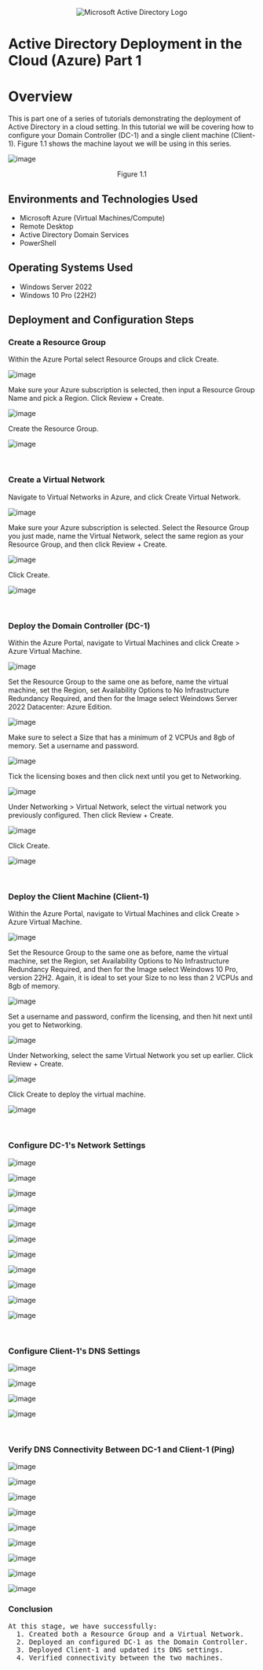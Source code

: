 <p align="center"> <img src="https://i.imgur.com/pU5A58S.png" alt="Microsoft Active Directory Logo"/>
</p>

<h1>Active Directory Deployment in the Cloud (Azure) Part 1</h1>

<h1>Overview</h1>

This is part one of a series of tutorials demonstrating the deployment of Active Directory in a cloud setting. In this tutorial we will be covering how to configure your Domain Controller (DC-1) and a single client machine (Client-1). Figure 1.1 shows the machine layout we will be using in this series.<br />

![image](https://github.com/user-attachments/assets/7e9b3436-ff3b-4947-a250-6dcf06df7bef)
<p align="center">Figure 1.1</p>

<h2>Environments and Technologies Used</h2>

- Microsoft Azure (Virtual Machines/Compute)
- Remote Desktop
- Active Directory Domain Services
- PowerShell

<h2>Operating Systems Used </h2>

- Windows Server 2022
- Windows 10 Pro (22H2)

<h2>Deployment and Configuration Steps</h2>

<h3>Create a Resource Group</h3>


Within the Azure Portal select Resource Groups and click Create.


![image](https://github.com/user-attachments/assets/7e1573f1-72fb-4990-b665-20066b0bceee)


Make sure your Azure subscription is selected, then input a Resource Group Name and pick a Region.
Click Review + Create.


![image](https://github.com/user-attachments/assets/13963463-683f-40e3-9661-67717092f988)


Create the Resource Group.


![image](https://github.com/user-attachments/assets/be042d69-57c5-4aeb-9b84-fd04c54848c6)

<br />
<h3>Create a Virtual Network</h3>

Navigate to Virtual Networks in Azure, and click Create Virtual Network.

![image](https://github.com/user-attachments/assets/38ab43ce-1c49-43e4-90af-1a6dfd593fe5)

Make sure your Azure subscription is selected. Select the Resource Group you just made, name the Virtual Network, select the same region as your Resource Group, and then click Review + Create.

![image](https://github.com/user-attachments/assets/cb441be6-bb8c-4237-a6ef-e9dafac23bec)

Click Create.

![image](https://github.com/user-attachments/assets/0f8d6f87-45fc-449d-9969-20a3c7098831)

<br />
<h3>Deploy the Domain Controller (DC-1)</h3>

Within the Azure Portal, navigate to Virtual Machines and click Create > Azure Virtual Machine.

![image](https://github.com/user-attachments/assets/76435c5f-227f-4084-b5b6-dc78582d3732)

Set the Resource Group to the same one as before, name the virtual machine, set the Region, set Availability Options to No Infrastructure Redundancy Required, and then for the Image select Weindows Server 2022 Datacenter: Azure Edition.

![image](https://github.com/user-attachments/assets/e8158bdb-c513-48e0-b055-043e93301a76)

Make sure to select a Size that has a minimum of 2 VCPUs and 8gb of memory. Set a username and password.

![image](https://github.com/user-attachments/assets/2eb23043-32ee-4b47-a976-5f4cf7c7c359)

Tick the licensing boxes and then click next until you get to Networking.

![image](https://github.com/user-attachments/assets/6cecc3db-7882-45d6-a59d-10cfb7213e34)

Under Networking > Virtual Network, select the virtual network you previously configured. Then click Review + Create.

![image](https://github.com/user-attachments/assets/2125b82d-759c-41a4-a397-6343978dedd6)

Click Create.

![image](https://github.com/user-attachments/assets/fe61b4dc-502f-44fc-ba38-c5975dfb2c17)

<br />
<h3>Deploy the Client Machine (Client-1)</h3>

Within the Azure Portal, navigate to Virtual Machines and click Create > Azure Virtual Machine.

![image](https://github.com/user-attachments/assets/1d15d89b-f4cd-4151-a927-c3f8d18183db)

Set the Resource Group to the same one as before, name the virtual machine, set the Region, set Availability Options to No Infrastructure Redundancy Required, and then for the Image select Weindows 10 Pro, version 22H2. Again, it is ideal to set your Size to no less than 2 VCPUs and 8gb of memory.

![image](https://github.com/user-attachments/assets/1c168cb4-b128-4c22-9094-15ceb28100a5)

Set a username and password, confirm the licensing, and then hit next until you get to Networking.

![image](https://github.com/user-attachments/assets/601f0a42-b4f1-4199-9f73-3c0bf54e5d52)

Under Networking, select the same Virtual Network you set up earlier. Click Review + Create.

![image](https://github.com/user-attachments/assets/2d72a840-4a7c-4a8c-afb7-9116dbabe1b6)

Click Create to deploy the virtual machine.

![image](https://github.com/user-attachments/assets/89285296-c0bb-4c02-be04-924c5b728032)

<br />
<h3>Configure DC-1's Network Settings</h3>

![image](https://github.com/user-attachments/assets/ec9d0937-38e7-4e52-bc54-ffa08c51c2cd)

![image](https://github.com/user-attachments/assets/9cd08615-e591-4fbb-bd30-b8609dd0d4fd)

![image](https://github.com/user-attachments/assets/4a8e9681-06eb-4c5a-805c-f076088424c4)

![image](https://github.com/user-attachments/assets/1f81844b-eebc-4a27-a321-7d14f4012fb2)

![image](https://github.com/user-attachments/assets/23c44884-5ea0-4268-b05f-a4fccd2523b1)

![image](https://github.com/user-attachments/assets/e13ef96b-524d-448d-ab82-98df315a3485)

![image](https://github.com/user-attachments/assets/02057528-a82c-4992-98da-4c3ce1e0e50b)

![image](https://github.com/user-attachments/assets/4748b727-4a03-4216-8112-d0d313b0961d)

![image](https://github.com/user-attachments/assets/b8ab2e1b-c794-4f70-bab6-6ff598ef1d76)

![image](https://github.com/user-attachments/assets/db91ecc6-6c8b-498d-944b-0610dffd8c8c)

![image](https://github.com/user-attachments/assets/55ef0146-7519-498a-abb8-7b6c69225189)

<br />
<h3>Configure Client-1's DNS Settings</h3>

![image](https://github.com/user-attachments/assets/225d6db4-3c22-4f57-bef8-5fe90a8db974)

![image](https://github.com/user-attachments/assets/3ee57d6d-444a-40ff-9095-01959b3c10a5)

![image](https://github.com/user-attachments/assets/13e4c908-bdfc-44e0-956c-2f09b75a965c)

![image](https://github.com/user-attachments/assets/bd7e5396-e9d7-4616-ac19-1445039bcf27)

<br />
<h3>Verify DNS Connectivity Between DC-1 and Client-1 (Ping)</h3>


![image](https://github.com/user-attachments/assets/f81de116-f54f-4ed8-89e7-458e689d2ee7)

![image](https://github.com/user-attachments/assets/e9ee0de9-048b-4e1f-b05e-76a664eccee1)

![image](https://github.com/user-attachments/assets/919dc0bd-a30d-466b-996f-f04e1e34e8f3)

![image](https://github.com/user-attachments/assets/1c89c9fa-e2ec-4720-b84f-b5d406fbdcc1)

![image](https://github.com/user-attachments/assets/a96fa914-ba27-413f-9a31-10c360aaa448)

![image](https://github.com/user-attachments/assets/3dc91209-07a4-497c-a162-d6b8aba4f126)

![image](https://github.com/user-attachments/assets/83ca570a-2c6d-4dd6-ad4b-fe1544dab204)

![image](https://github.com/user-attachments/assets/98b71a37-3d47-4a06-9b92-74910d2af1dc)

![image](https://github.com/user-attachments/assets/01b1423e-9f7d-45fe-b722-13a7d4f9a703)

<h3>Conclusion</h3>
<pre>
At this stage, we have successfully:
  1. Created both a Resource Group and a Virtual Network.
  2. Deployed an configured DC-1 as the Domain Controller.
  3. Deployed Client-1 and updated its DNS settings.
  4. Verified connectivity between the two machines.
</pre>
